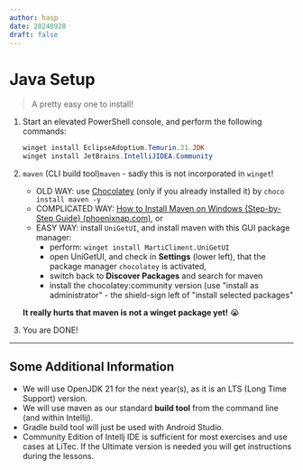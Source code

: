 ```yaml
---
author: hasp
date: 20240928
draft: false
---
```


# Java Setup

> A pretty easy one to install!

1. Start an elevated PowerShell console, and perform the following commands:

   ```powershell
   winget install EclipseAdoptium.Temurin.21.JDK
   winget install JetBrains.IntelliJIDEA.Community
   ```

2. `maven` (CLI build tool)`maven` - sadly this is not incorporated in `winget`!
   - OLD WAY: use [Chocolatey](https://chocolatey.org/) (only if you already installed it) by `choco install maven -y`
   - COMPLICATED WAY: [How to Install Maven on Windows {Step-by-Step Guide} (phoenixnap.com)](https://phoenixnap.com/kb/install-maven-windows), or
   - EASY WAY: install `UniGetUI`, and install maven with this GUI package manager:
     - perform: `winget install MartiCliment.UniGetUI`
     - open UniGetUI, and check in **Settings** (lower left), that the package manager `chocolatey` is activated,
     - switch back to **Discover Packages** and search for maven
     - install the chocolatey:community version (use "install as administrator" - the shield-sign left of "install selected packages"

   **It really hurts that maven is not a winget package yet!** :sob:

4. You are DONE!

---

## Some Additional Information

- We will use OpenJDK 21 for the next year(s), as it is an LTS (Long Time Support) version.  
- We will use maven as our standard **build tool** from the command line (and within Intellij).
- Gradle build tool will just be used with Android Studio.
- Community Edition of Intellj IDE is sufficient for most exercises and use cases at LiTec. If the Ultimate version is needed you will get instructions during the lessons.
